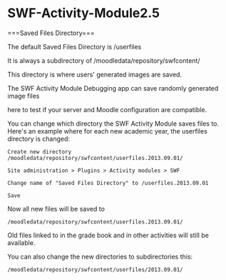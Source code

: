 SWF-Activity-Module2.5
======================

===Saved Files Directory===

The default Saved Files Directory is /userfiles

It is always a subdirectory of /moodledata/repository/swfcontent/

This directory is where users' generated images are saved.

The SWF Activity Module Debugging app can save randomly generated image files

here to test if your server and Moodle configuration are compatible.

You can change which directory the SWF Activity Module saves files to. Here's an example where for each new academic year, the userfiles directory is changed:

    Create new directory /moodledata/repository/swfcontent/userfiles.2013.09.01/

    Site administration > Plugins > Activity modules > SWF

    Change name of "Saved Files Directory" to /userfiles.2013.09.01

    Save

Now all new files will be saved to

    /moodledata/repository/swfcontent/userfiles.2013.09.01/

Old files linked to in the grade book and in other activities will still be available.

You can also change the new directories to subdirectories this:

    /moodledata/repository/swfcontent/userfiles/2013.09.01/